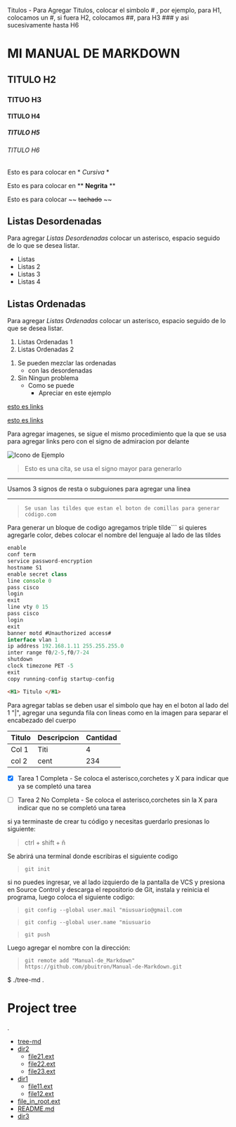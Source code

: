 <!--Titulos-->
Titulos - Para Agregar Titulos, colocar el simbolo # , por ejemplo, para H1, colocamos un #, si fuera H2, colocamos ##, para H3 ### y asi sucesivamente hasta H6

# MI MANUAL DE MARKDOWN
## TITULO H2
### TITUO H3
#### TITULO H4
##### TITULO H5
###### TITULO H6

<!--Énfasis en Palabras-->

Esto es para colocar en * *Cursiva* *

Esto es para colocar en ** **Negrita** **

Esto es para colocar ~~  ~~tachado~~ ~~

<!-- Para listas Desordenadas -->

## Listas Desordenadas

Para agregar *Listas Desordenadas* colocar un asterisco, espacio seguido de lo que se desea listar.

* Listas
* Listas 2
* Listas 3
* Listas 4

<!-- Para listas Ordenadas -->
## Listas Ordenadas

Para agregar *Listas Ordenadas* colocar un asterisco, espacio seguido de lo que se desea listar.


1. Listas Ordenadas 1
2. Listas Ordenadas 2

<!-- Listas Mezcladas-->
1. Se pueden mezclar las ordenadas
    * con las desordenadas
2. Sin Ningun problema
    * Como se puede
        * Apreciar en este ejemplo

[esto es links](https://webmail.icoatperu.com)

[esto es links](https://webmail.icoatperu.com "Agregas las comillas para personalizar el link")

Para agregar imagenes, se sigue el mismo procedimiento que la que se usa para agregar links pero con el signo de admiracion por delante

![Icono de Ejemplo](https://img-prod-cms-rt-microsoft-com.akamaized.net/cms/api/am/imageFileData/RE1Mu3b?ver=5c31 "Agregar comillas para agregar una descripcion")

> Esto es una cita, se usa el signo mayor para generarlo

---
Usamos 3 signos de resta o subguiones para agregar una linea
___

>`Se usan las tildes que estan el boton de comillas para generar código.com`

Para generar un bloque de codigo agregamos triple tilde``` si quieres agregarle color, debes colocar el nombre del lenguaje al lado de las tildes

```javascript
enable
conf term
service password-encryption
hostname S1
enable secret class
line console 0
pass cisco
login
exit
line vty 0 15
pass cisco
login
exit
banner motd #Unauthorized access#
interface vlan 1
ip address 192.168.1.11 255.255.255.0
inter range f0/2-5,f0/7-24
shutdown
clock timezone PET -5
exit
copy running-config startup-config
```

```html
<H1> Titulo </H1>
```
Para agregar tablas se deben usar el simbolo que hay en el boton al lado del 1 "|", agregar una segunda fila con lineas como en la imagen para separar el encabezado del cuerpo

| Titulo | Descripcion | Cantidad |
|--------|-------------|----------|
|Col 1   |Titi         |4         |
| col 2  |      cent   |       234|

<!--Markdown para Github . Uso exclusivo para Git-->

* [x] Tarea 1 Completa - Se coloca el asterisco,corchetes y X para indicar que ya se completó una tarea
* [ ] Tarea 2 No Completa - Se coloca el asterisco,corchetes sin la X para indicar que no se completó una tarea


si ya terminaste de crear tu código y necesitas guerdarlo presionas lo siguiente:
>ctrl + shift + ñ

Se abrirá una terminal donde escribiras el siguiente codigo
> `git init`

si no puedes ingresar, ve al lado izquierdo de la pantalla de VCS y presiona en Source Control y descarga el repositorio de Git, instala y reinicia el programa, luego coloca el siguiente codigo:

>`git config --global user.mail "miusuario@gmail.com `

>`git config --global user.name "miusuario`

>`git push`

Luego agregar el nombre con la dirección:
>`git remote add "Manual-de_Markdown" https://github.com/pbuitron/Manual-de-Markdown.git`


$ ./tree-md .
# Project tree

.
 * [tree-md](./tree-md)
 * [dir2](./dir2)
   * [file21.ext](./dir2/file21.ext)
   * [file22.ext](./dir2/file22.ext)
   * [file23.ext](./dir2/file23.ext)
 * [dir1](./dir1)
   * [file11.ext](./dir1/file11.ext)
   * [file12.ext](./dir1/file12.ext)
 * [file_in_root.ext](./file_in_root.ext)
 * [README.md](./README.md)
 * [dir3](./dir3)


